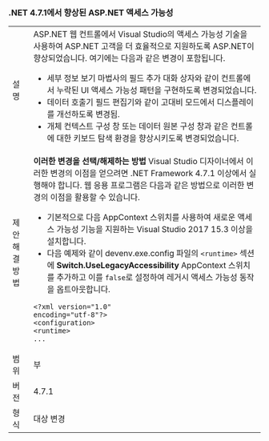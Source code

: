 ### <a name="aspnet-accessibility-improvement-in-net-471"></a>.NET 4.7.1에서 향상된 ASP.NET 액세스 가능성

|   |   |
|---|---|
|설명|ASP.NET 웹 컨트롤에서 Visual Studio의 액세스 가능성 기술을 사용하여 ASP.NET 고객을 더 효율적으로 지원하도록 ASP.NET이 향상되었습니다.  여기에는 다음과 같은 변경이 포함됩니다.<ul><li>세부 정보 보기 마법사의 필드 추가 대화 상자와 같이 컨트롤에서 누락된 UI 액세스 가능성 패턴을 구현하도록 변경되었습니다.</li><li>데이터 호출기 필드 편집기와 같이 고대비 모드에서 디스플레이를 개선하도록 변경됨.</li><li>개체 컨텍스트 구성 창 또는 데이터 원본 구성 창과 같은 컨트롤에 대한 키보드 탐색 환경을 향상시키도록 변경되었습니다.</li></ul>|
|제안 해결 방법|**이러한 변경을 선택/해제하는 방법** Visual Studio 디자이너에서 이러한 변경의 이점을 얻으려면 .NET Framework 4.7.1 이상에서 실행해야 합니다. 웹 응용 프로그램은 다음과 같은 방법으로 이러한 변경의 이점을 활용할 수 있습니다.<ul><li>기본적으로 다음 AppContext 스위치를 사용하여 새로운 액세스 가능성 기능을 지원하는 Visual Studio 2017 15.3 이상을 설치합니다.</li><li>다음 예제와 같이 devenv.exe.config 파일의 `<runtime>` 섹션에 **Switch.UseLegacyAccessibility** AppContext 스위치를 추가하고 이를 `false`로 설정하여 레거시 액세스 가능성 동작을 옵트아웃합니다.</li></ul><pre><code>&lt;?xml version=&quot;1.0&quot; encoding=&quot;utf-8&quot;?&gt;<br />&lt;configuration&gt;<br />&lt;runtime&gt;<br />...</code></pre>|
|범위|부|
|버전|4.7.1|
|형식|대상 변경|
